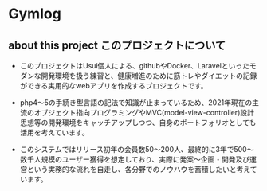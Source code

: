 # Gymlog

## about this project このプロジェクトについて

- このプロジェクトはUsui個人による、githubやDocker、Laravelといったモダンな開発環境を扱う練習と、健康増進のために筋トレやダイエットの記録ができる実用的なwebアプリを作成するプロジェクトです。

- php4～5の手続き型言語の記法で知識が止まっているため、2021年現在の主流のオブジェクト指向プログラミングやMVC(model-view-controller)設計思想等の開発環境をキャッチアップしつつ、自身のポートフォリオとしても活用を考えています。
- このシステムではリリース初年の会員数50～200人、最終的に3年で500～数千人規模のユーザー獲得を想定しており、実際に発案～企画・開発及び運営という実務的な流れを自走し、各分野でのノウハウを蓄積したいと考えています。
